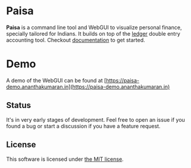 # Paisa

**Paisa** is a command line tool and WebGUI to visualize personal
finance, specially tailored for Indians. It builds on top of the
[ledger](https://www.ledger-cli.org/) double entry accounting tool. Checkout [documentation](https://ananthakumaran.in/paisa/)
to get started.

# Demo

A demo of the WebGUI can be found at [https://paisa-demo.ananthakumaran.in](https://paisa-demo.ananthakumaran.in)

## Status

It's in very early stages of development. Feel free to open an issue
if you found a bug or start a discussion if you have a feature
request.

## License

This software is licensed under [the MIT license](./LICENSE).
